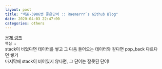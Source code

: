```yaml
---  
layout: post  
title: "백준-3986번 좋은단어 :: Raemerrr`s Github Blog"  
date: 2020-04-03 22:47:00  
categories: others  
---  
```

<a href="https://www.acmicpc.net/problem/3986" target="_blank">문제 링크</a>  
`핵심 ↓`  
stack이 비었다면 데이터를 쌓고 그 다음 들어오는 데이터와 같다면 pop_back 다르다면 쌓기  
마지막에 stack이 비어있지 않다면, 그 단어는 잘못된 단어!  

<script src="https://gist.github.com/Raemerrr/af8f1b7082e853f6c27fe491723e5dad.js"></script>